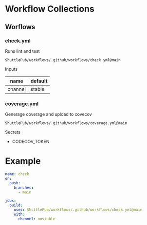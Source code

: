 # Workflow Collections

## Worflows

### [check.yml](.github/workflows/check.yml)

Runs lint and test

`ShuttlePub/workflows/.github/workflows/check.yml@main`

Inputs

| name    | default |
| ------- | ------- |
| channel | stable  |

### [coverage.yml](.github/workflows/coverage.yml)

Generage coverage and upload to covecov

`ShuttlePub/workflows/.github/workflows/coverage.yml@main`

Secrets

- CODECOV_TOKEN

# Example

```yaml
name: check
on:
  push:
    branches:
      - main

jobs:
  build:
    uses: ShuttlePub/workflows/.github/workflows/check.yml@main
    with:
      chennel: unstable
```

